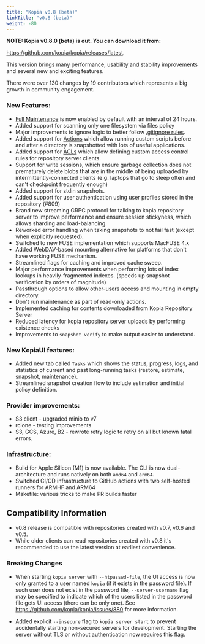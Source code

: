 ```yaml
---
title: "Kopia v0.8 (beta)"
linkTitle: "v0.8 (beta)"
weight: -80
---
```


**NOTE: Kopia v0.8.0 (beta) is out. You can download it from:**

https://github.com/kopia/kopia/releases/latest.

This version brings many performance, usability and stability improvements and several new and exciting features.

There were over 130 changes by 19 contributors which represents a big growth in community engagement.

### New Features:

* [Full Maintenance](https://kopia.io/docs/advanced/maintenance/) is now enabled by default with an interval of 24 hours.
* Added support for scanning only one filesystem via files policy
* Major improvements to ignore logic to better follow [.gitignore rules](https://git-scm.com/docs/gitignore).
* Added support for [Actions](https://kopia.io/docs/advanced/actions/) which allow running custom scripts before and after a directory is snapshotted with lots of useful applications.
* Added support for [ACLs](https://kopia.io/docs/repository-server/#server-access-control-acl) which allow defining custom access control rules for repository server clients.
* Support for write sessions, which ensure garbage collection does not prematurely delete blobs that
  are in the middle of being uploaded by intermittently-connected clients (e.g. laptops that go to sleep often and can't checkpoint frequently enough)
* Added support for stdin snapshots.
* Added support for user authentication using user profiles stored in the repository (#809)
* Brand new streaming GRPC protocol for talking to kopia repository server to improve performance and
  ensure session stickyness, which allows sharding and load-balancing.
* Reworked error handling when taking snapshots to not fail fast (except when explicitly requested).
* Switched to new FUSE implementation which supports MacFUSE 4.x
* Added WebDAV-based mounting alternative for platforms that don't have working FUSE mechanism.
* Streamlined flags for caching and improved cache sweep.
* Major performance improvements when performing lots of index lookups in heavily-fragmented indexes.
  (speeds up snapshot verification by orders of magnitude)
* Passthrough options to allow other-users access and mounting in empty directory.
* Don't run maintenance as part of read-only actions.
* Implemented caching for contents downloaded from Kopia Repository Server
* Reduced latency for kopia repository server uploads by performing existence checks
* Improvements to `snapshot verify` to make output easier to understand.

### New KopiaUI features:

* Added new tab called `Tasks` which shows the status, progress, logs, and statistics of current and past long-running tasks (restore, estimate, snapshot, maintenance).
* Streamlined snapshot creation flow to include estimation and initial policy definition.

### Provider improvements:

* S3 client - upgraded minio to v7
* rclone - testing improvements
* S3, GCS, Azure, B2 - rewrote retry logic to retry on all but known fatal errors.

### Infrastructure:

* Build for Apple Silicon (M1) is now available. The CLI is now dual-architecture
  and runs natively on both `amd64` and `arm64`.
* Switched CI/CD infrastructure to GitHub actions with two self-hosted runners for ARMHF and ARM64
* Makefile: various tricks to make PR builds faster

## Compatibility Information

* v0.8 release is compatible with repositories created with v0.7, v0.6 and v0.5.
* While older clients can read repositories created with v0.8 it's recommended to use the latest version at earliest convenience.
### Breaking Changes

* When starting `kopia server` with `--htpasswd-file`, the UI access is now only granted to a user named `kopia` (if it exists in the password file). If such user does not exist in the password file, `--server-username` flag may be specified to indicate which of the users listed in the password file gets UI access (there can be only one). See https://github.com/kopia/kopia/issues/880 for more information.

* Added explicit `--insecure` flag to `kopia server start` to prevent accidentally starting non-secured
servers for development. Starting the server without TLS or without authentication now requires this flag.
